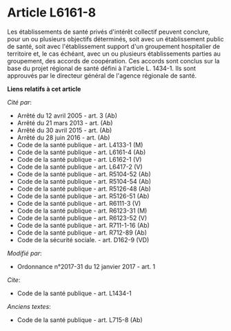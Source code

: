# Article L6161-8

Les établissements de santé privés d'intérêt collectif peuvent conclure, pour un ou plusieurs objectifs déterminés, soit avec
un établissement public de santé, soit avec l'établissement support d'un groupement hospitalier de territoire  et, le cas
échéant, avec un ou plusieurs établissements parties au  groupement, des accords de coopération. Ces accords sont conclus sur
la base du projet régional de santé défini à l'article L. 1434-1. Ils sont approuvés par le directeur général de l'agence
régionale de santé.

**Liens relatifs à cet article**

_Cité par_:

  - Arrêté du 12 avril 2005 - art. 3 (Ab)
  - Arrêté du 21 mars 2013 - art. (Ab)
  - Arrêté du 30 avril 2015 - art. (Ab)
  - Arrêté du 28 juin 2016 - art. (Ab)
  - Code de la santé publique - art. L4133-1 (M)
  - Code de la santé publique - art. L6161-4 (Ab)
  - Code de la santé publique - art. L6162-1 (V)
  - Code de la santé publique - art. L6417-2 (V)
  - Code de la santé publique - art. R5104-52 (Ab)
  - Code de la santé publique - art. R5104-54 (Ab)
  - Code de la santé publique - art. R5126-48 (Ab)
  - Code de la santé publique - art. R5126-51 (Ab)
  - Code de la santé publique - art. R6111-3 (V)
  - Code de la santé publique - art. R6123-31 (M)
  - Code de la santé publique - art. R6123-52 (V)
  - Code de la santé publique - art. R711-1-16 (Ab)
  - Code de la santé publique - art. R712-89 (Ab)
  - Code de la sécurité sociale. - art. D162-9 (VD)

_Modifié par_:

  - Ordonnance n°2017-31 du 12 janvier 2017 - art. 1

_Cite_:

  - Code de la santé publique - art. L1434-1

_Anciens textes_:

  - Code de la santé publique - art. L715-8 (Ab)
